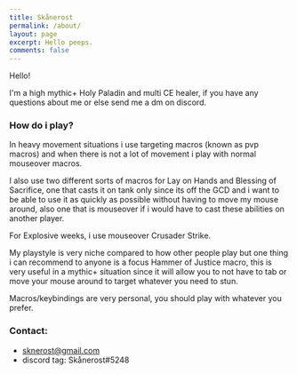 ```yaml
---
title: Skånerost
permalink: /about/
layout: page
excerpt: Hello peeps.
comments: false
---
```


Hello!

I'm a high mythic+ Holy Paladin and multi CE healer, if you have any questions about me or else send me a dm on discord.

### How do i play?

In heavy movement situations i use targeting macros (known as pvp macros) and when there is not a lot of movement i play with normal mouseover macros.

I also use two different sorts of macros for Lay on Hands and Blessing of Sacrifice, one that casts it on tank only since its off the GCD and i want to be able to use it as quickly as possible without having to move my mouse around, also one that is mouseover if i would have to cast these abilities on another player.

For Explosive weeks, i use mouseover Crusader Strike.

My playstyle is very niche compared to how other people play but one thing i can recommend to anyone is a focus Hammer of Justice macro, this is very useful in a mythic+ situation since it will allow you to not have to tab or move your mouse around to target whatever you need to stun.

Macros/keybindings are very personal, you should play with whatever you prefer.

### Contact:

- sknerost@gmail.com
- discord tag: Skånerost#5248





